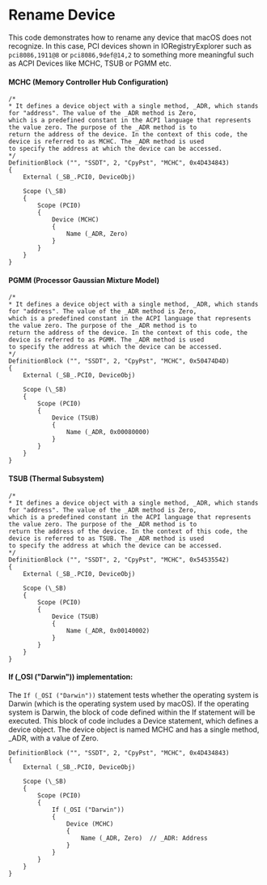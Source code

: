 # Rename Device

This code demonstrates how to rename any device that macOS does not recognize. In this case, PCI devices shown in IORegistryExplorer such as `pci8086,1911@8` or `pci8086,9def@14,2` to something more meaningful such as ACPI Devices like MCHC, TSUB or PGMM etc.

#### MCHC (Memory Controller Hub Configuration)

```asl
/*
* It defines a device object with a single method, _ADR, which stands for "address". The value of the _ADR method is Zero, 
which is a predefined constant in the ACPI language that represents the value zero. The purpose of the _ADR method is to 
return the address of the device. In the context of this code, the device is referred to as MCHC. The _ADR method is used
to specify the address at which the device can be accessed.
*/
DefinitionBlock ("", "SSDT", 2, "CpyPst", "MCHC", 0x4D434843)
{
    External (_SB_.PCI0, DeviceObj)

    Scope (\_SB)
    {
        Scope (PCI0)
        {
            Device (MCHC)
            {
                Name (_ADR, Zero)
            }
        }
    }
}
```

#### PGMM (Processor Gaussian Mixture Model)

```asl
/*
* It defines a device object with a single method, _ADR, which stands for "address". The value of the _ADR method is Zero, 
which is a predefined constant in the ACPI language that represents the value zero. The purpose of the _ADR method is to 
return the address of the device. In the context of this code, the device is referred to as PGMM. The _ADR method is used
to specify the address at which the device can be accessed.
*/
DefinitionBlock ("", "SSDT", 2, "CpyPst", "MCHC", 0x50474D4D)
{
    External (_SB_.PCI0, DeviceObj)

    Scope (\_SB)
    {
        Scope (PCI0)
        {
            Device (TSUB)
            {
                Name (_ADR, 0x00080000)
            }
        }
    }
}
```

#### TSUB (Thermal Subsystem)

```asl
/*
* It defines a device object with a single method, _ADR, which stands for "address". The value of the _ADR method is Zero, 
which is a predefined constant in the ACPI language that represents the value zero. The purpose of the _ADR method is to 
return the address of the device. In the context of this code, the device is referred to as TSUB. The _ADR method is used
to specify the address at which the device can be accessed.
*/
DefinitionBlock ("", "SSDT", 2, "CpyPst", "MCHC", 0x54535542)
{
    External (_SB_.PCI0, DeviceObj)

    Scope (\_SB)
    {
        Scope (PCI0)
        {
            Device (TSUB)
            {
                Name (_ADR, 0x00140002)
            }
        }
    }
}
```

#### If (_OSI ("Darwin")) implementation:

The `If (_OSI ("Darwin"))` statement tests whether the operating system is Darwin (which is the operating system used by macOS). If the operating system is Darwin, the block of code defined within the If statement will be executed. This block of code includes a Device statement, which defines a device object. The device object is named MCHC and has a single method, _ADR, with a value of Zero.

```asl
DefinitionBlock ("", "SSDT", 2, "CpyPst", "MCHC", 0x4D434843)
{
    External (_SB_.PCI0, DeviceObj)

    Scope (\_SB)
    {
        Scope (PCI0)
        {
            If (_OSI ("Darwin"))
            {
                Device (MCHC)
                {
                    Name (_ADR, Zero)  // _ADR: Address
                }
            }
        }
    }
}
```
